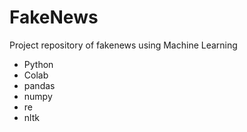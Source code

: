 # FakeNews
Project repository of fakenews using Machine Learning
- Python
- Colab
- pandas
- numpy
- re
- nltk
